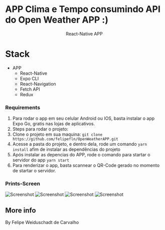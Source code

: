 # APP Clima e Tempo consumindo API do Open Weather APP :)

<p align="center">
React-Native APP


# Stack

- APP
  - React-Native
  - Expo CLI
  - React-Navigation
  - Fetch API
  - Redux


### Requirements

1. Para rodar o app em seu celular Android ou IOS, basta instalar o app Expo Go, gratis nas lojas de aplicativos.
2. Steps para rodar o projeto:
3. Clone o projeto em sua maquina: `git clone https://github.com/felipefln/OpenWeatherAPP.git`
4. Acesse a pasta do projeto, e dentro dela, rode um comando `yarn install` afim de instalar as dependências do projeto
5. Após instalar as depencias do APP, rode o comando para startar o servidor do app `yarn start`
6. Para renderizar o app, basta scannear o QR-Code gerado no momento de startar o servidor.

### Prints-Screen

![Screenshot](./PrintsScreens/app.png)
![Screenshot](./PrintsScreens/app1.png)
![Screenshot](./PrintsScreens/app2.png)
![Screenshot](./PrintsScreens/app3.png)


## More info

By Felipe Weiduschadt de Carvalho

